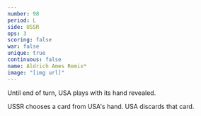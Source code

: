 ```yaml
---
number: 98
period: L
side: USSR
ops: 3
scoring: false
war: false
unique: true
continuous: false
name: Aldrich Ames Remix*
image: "[img url]"
---
```

Until end of turn, USA plays with its hand revealed.

USSR chooses a card from USA's hand. USA discards that card.

